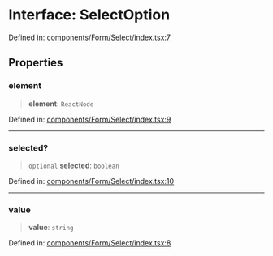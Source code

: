 # Interface: SelectOption

Defined in: [components/Form/Select/index.tsx:7](https://github.com/onyx-og/prismal-react/blob/4de964c33b6496e718d9735afb715c0a69193872/src/components/Form/Select/index.tsx#L7)

## Properties

### element

> **element**: `ReactNode`

Defined in: [components/Form/Select/index.tsx:9](https://github.com/onyx-og/prismal-react/blob/4de964c33b6496e718d9735afb715c0a69193872/src/components/Form/Select/index.tsx#L9)

***

### selected?

> `optional` **selected**: `boolean`

Defined in: [components/Form/Select/index.tsx:10](https://github.com/onyx-og/prismal-react/blob/4de964c33b6496e718d9735afb715c0a69193872/src/components/Form/Select/index.tsx#L10)

***

### value

> **value**: `string`

Defined in: [components/Form/Select/index.tsx:8](https://github.com/onyx-og/prismal-react/blob/4de964c33b6496e718d9735afb715c0a69193872/src/components/Form/Select/index.tsx#L8)
